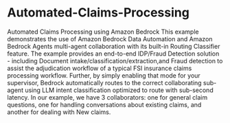 # Automated-Claims-Processing
Automated Claims Processing using Amazon Bedrock
This example demonstrates the use of Amazon Bedrock Data Automation and Amazon Bedrock Agents multi-agent collaboration with its built-in Routing Classifier feature. The example provides an end-to-end IDP/Fraud Detection solution - including  Document intake/classification/extraction,and  Fraud detection to assist the adjudication workflow of a typical FSI insurance claims processing workflow. Further, by  simply enabling that mode for your supervisor, Bedrock automatically routes to the correct collaborating sub-agent using LLM intent classification optimized to route with sub-second latency. In our example, we have 3 collaborators: one for general claim questions, one for handling conversations about existing claims, and another for dealing with New claims.


